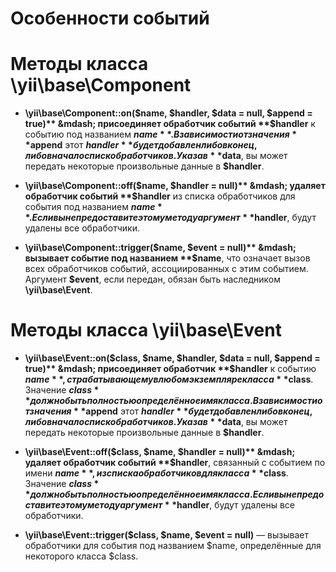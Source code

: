 Особенности событий
====================

# Методы класса \yii\base\Component

* **\yii\base\Component::on($name, $handler, $data = null, $append = true)** &mdash; присоединяет обработчик событий **$handler**  к событию под названием **$name** . В зависимости от значения **$append**  этот **$handler**  будет добавлен либо в конец, либо в начало списк обработчиков. Указав **$data**, вы может передать некоторые произвольные данные в **$handler**.

* **\yii\base\Component::off($name, $handler = null)** &mdash; удаляет обработчик событий **$handler**  из списка обработчиков для события под названием **$name**. Если вы не предоставите этому методу аргумент **$handler**, будут удалены все обработчики.

* **\yii\base\Component::trigger($name, $event = null)** &mdash; вызывает событие под названием **$name**, что означает вызов всех обработчиков событий, ассоциированных с этим событием. Аргумент **$event**, если передан, обязан быть наследником **\yii\base\Event**.


# Методы класса \yii\base\Event

* **\yii\base\Event::on($class, $name, $handler, $data = null, $append = true)** &mdash; присоединяет обработчик **$handler** к событию **$name**, страбатывающему в любом экземпляре класса **$class**. Значение **$class** должно быть полностью определённое имя класса. В зависимости от значения **$append**  этот **$handler**  будет добавлен либо в конец, либо в начало списк обработчиков. Указав **$data**, вы может передать некоторые произвольные данные в **$handler**.

* **\yii\base\Event::off($class, $name, $handler = null)** &mdash; удаляет обработчик событий **$handler**, связанный с событием по имени **$name**, из списка обработчиков для класса **$class**. Значение **$class** должно быть полностью определённое имя класса. Если вы не предоставите этому методу аргумент **$handler**, будут удалены все обработчики.

* **\yii\base\Event::trigger($class, $name, $event = null)** &mdash; вызывает обработчики для события под названием $name, определённые для некоторого класса $class. 